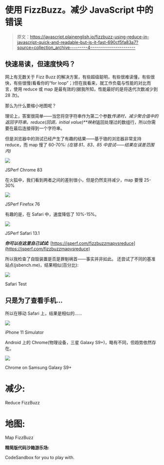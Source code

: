 # 使用 FizzBuzz。减少 JavaScript 中的错误

> 原文：<https://javascript.plainenglish.io/fizzbuzz-using-reduce-in-javascript-quick-and-readable-but-is-it-fast-690cf5fa83a7?source=collection_archive---------4----------------------->

## 快速易读，但速度快吗？

网上有无数关于 Fizz Buzz 的解决方案，有些超级聪明，有些很难读懂，有些很快，有些很慢(看看你的“for loop”；)但在我看来，就工作负载与性能的对比而言，使用 reduce 或 map 是最有效的(据我所知，性能最好的是将迭代次数减少到 28 次)。

那么为什么要缩小地图呢？

理论上，答案很简单——当您将空字符串作为第二个参数*传递时，减少聚合值中的返回字符串。reduce(回调，initial value)**映射*返回处理过的数组行，所以你需要在最后连接得到一个字符串。

但是浏览器中的测试已经产生了有趣的结果——基于铬的浏览器非常支持 reduce，而 map 慢了 60-70%:
*(在铬 81、83、85 中尝试——结果在误差范围内)*

![](img/3d56c9227aaea91ea220205dc9c646e6.png)

JSPerf Chrome 83

在火狐中，我们看到两者之间的差别很小，但是仍然支持减少，map 要慢 25-30%

![](img/6f244274542a86c6622b5a4d14df8404.png)

JSPerf Firefox 76

有趣的是，在 Safari 中，速度降低了 10%-15%。

![](img/33e0d64b44335916fe87dedc34901091.png)

JSPerf Safari 13.1

***你可以在这里自己试试:***
[https://jsperf.com/fizzbuzzmapvsreduce](https://jsperf.com/fizzbuzzmapvsreduce)

所以我检查了自毁装置是否是罪魁祸首——事实并非如此。
还尝试了不同的基准站点(jsbench.me)，结果相似(百分比):

![](img/801b8c6a9d4247a0cce69900a741de35.png)

Safari Test

## 只是为了查看手机…

所以在移动 Safari 上，结果是相似的……

![](img/05301682e71eb732c09a7e968ba81e0f.png)

iPhone 11 Simulator

Android 上的 Chrome(物理设备，三星 Galaxy S9+)，略有不同，但趋势依然存在。

![](img/79e90790147e699e07a3eb93d0d7d371.png)

Chrome on Samsung Galaxy S9+

# 减少:

Reduce FizzBuzz

# 地图:

Map FizzBuzz

**精简版代码沙箱游乐场:**

CodeSandbox for you to play with.